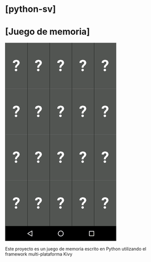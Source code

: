 # [python-sv]
# [Juego de memoria]

![alt tag](https://github.com/Oddseed/pysv-memoria/blob/master/memoria.gif)

Este proyecto es un juego de memoria escrito en Python utilizando el framework multi-plataforma Kivy
